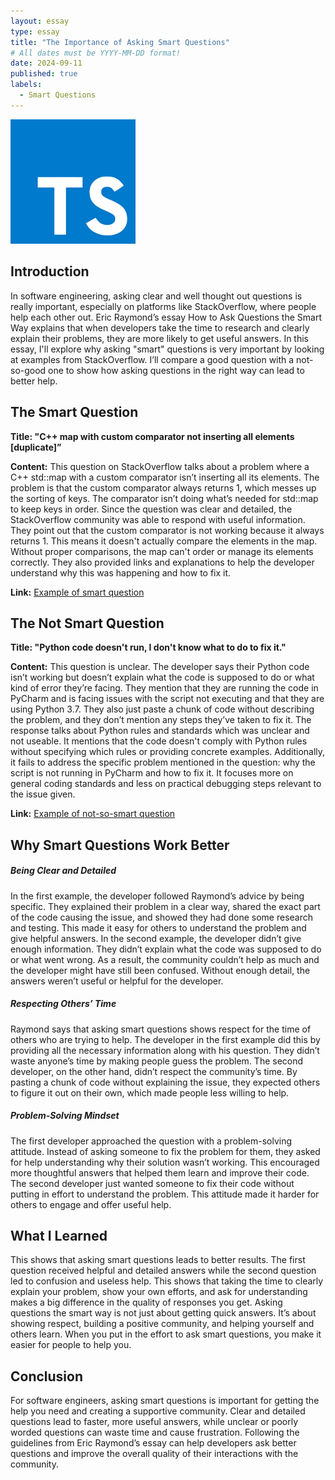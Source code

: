 ```yaml
---
layout: essay
type: essay
title: "The Importance of Asking Smart Questions"
# All dates must be YYYY-MM-DD format!
date: 2024-09-11
published: true
labels:
  - Smart Questions
---
```


<img width="200px" class="rounded float-start pe-4" src="../img/ts_logo.png">

## Introduction

In software engineering, asking clear and well thought out questions is really important, especially on platforms like StackOverflow, where people help each other out. Eric Raymond’s essay How to Ask Questions the Smart Way explains that when developers take the time to research and clearly explain their problems, they are more likely to get useful answers. In this essay, I'll explore why asking "smart" questions is very important by looking at examples from StackOverflow. I’ll compare a good question with a not-so-good one to show how asking questions in the right way can lead to better help.

## The Smart Question

**Title: "C++ map with custom comparator not inserting all elements [duplicate]”**

**Content:** This question on StackOverflow talks about a problem where a C++ std::map with a custom comparator isn’t inserting all its elements. The problem is that the custom comparator always returns 1, which messes up the sorting of keys. The comparator isn’t doing what’s needed for std::map to keep keys in order. Since the question was clear and detailed, the StackOverflow community was able to respond with useful information. They point out that the custom comparator is not working because it always returns 1. This means it doesn't actually compare the elements in the map. Without proper comparisons, the map can't order or manage its elements correctly. They also provided links and explanations to help the developer understand why this was happening and how to fix it.

**Link:** [Example of smart question](https://stackoverflow.com/questions/44508059/c-map-with-custom-comparator-not-inserting-all-elements)

## The Not Smart Question

**Title: "Python code doesn't run, I don't know what to do to fix it."**

**Content:** This question is unclear. The developer says their Python code isn’t working but doesn’t explain what the code is supposed to do or what kind of error they’re facing. They mention that they are running the code in PyCharm and is facing issues with the script not executing and that they are using Python 3.7. They also just paste a chunk of code without describing the problem, and they don’t mention any steps they’ve taken to fix it. The response talks about Python rules and standards which was unclear and not useable. It mentions that the code doesn't comply with Python rules without specifying which rules or providing concrete examples. Additionally, it fails to address the specific problem mentioned in the question: why the script is not running in PyCharm and how to fix it. It focuses more on general coding standards and less on practical debugging steps relevant to the issue given.

**Link:** [Example of not-so-smart question](https://stackoverflow.com/questions/61253130/python-code-doesnt-run-i-dont-know-what-to-do-to-fix-it)

## Why Smart Questions Work Better

##### Being Clear and Detailed

In the first example, the developer followed Raymond’s advice by being specific. They explained their problem in a clear way, shared the exact part of the code causing the issue, and showed they had done some research and testing. This made it easy for others to understand the problem and give helpful answers. In the second example, the developer didn’t give enough information. They didn’t explain what the code was supposed to do or what went wrong. As a result, the community couldn’t help as much and the developer might have still been confused. Without enough detail, the answers weren’t useful or helpful for the developer.

##### Respecting Others’ Time

Raymond says that asking smart questions shows respect for the time of others who are trying to help. The developer in the first example did this by providing all the necessary information along with his question. They didn’t waste anyone’s time by making people guess the problem. The second developer, on the other hand, didn’t respect the community’s time. By pasting a chunk of code without explaining the issue, they expected others to figure it out on their own, which made people less willing to help.

##### Problem-Solving Mindset

The first developer approached the question with a problem-solving attitude. Instead of asking someone to fix the problem for them, they asked for help understanding why their solution wasn’t working. This encouraged more thoughtful answers that helped them learn and improve their code. The second developer just wanted someone to fix their code without putting in effort to understand the problem. This attitude made it harder for others to engage and offer useful help.

## What I Learned

This shows that asking smart questions leads to better results. The first question received helpful and detailed answers while the second question led to confusion and useless help. This shows that taking the time to clearly explain your problem, show your own efforts, and ask for understanding makes a big difference in the quality of responses you get. Asking questions the smart way is not just about getting quick answers. It’s about showing respect, building a positive community, and helping yourself and others learn. When you put in the effort to ask smart questions, you make it easier for people to help you.

## Conclusion

For software engineers, asking smart questions is important for getting the help you need and creating a supportive community. Clear and detailed questions lead to faster, more useful answers, while unclear or poorly worded questions can waste time and cause frustration. Following the guidelines from Eric Raymond’s essay can help developers ask better questions and improve the overall quality of their interactions with the community.
